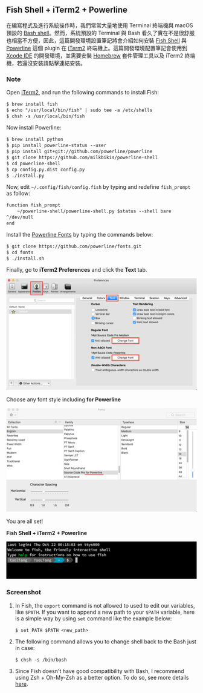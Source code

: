 ## Fish Shell + iTerm2 + Powerline

在編寫程式及進行系統操作時，我們常常大量地使用 Terminal 終端機與 macOS 預設的 [Bash shell](https://en.wikipedia.org/wiki/Bash_(Unix_shell))。然而，系統預設的 Terminal 與 Bash 看久了實在不是很舒服也相當不方便，因此，這篇開發環境設置筆記將會介紹如何安裝 [Fish Shell](http://fishshell.com/) 與 [Powerline](https://github.com/powerline/powerline) 這個 plugin 在 [iTerm2](https://www.iterm2.com/) 終端機上。這篇開發環境配置筆記會使用到 [Xcode IDE](https://itunes.apple.com/tw/app/xcode/id497799835?mt=12) 的開發環境，並需要安裝 [Homebrew](http://brew.sh/index_zh-tw.html) 套件管理工具以及 iTerm2 終端機，若還沒安裝請點擊連結安裝。

### Note

Open [iTerm2](https://www.iterm2.com/), and run the following commands to install Fish:

```
$ brew install fish
$ echo "/usr/local/bin/fish" | sudo tee -a /etc/shells
$ chsh -s /usr/local/bin/fish
```

Now install Powerline:

```
$ brew install python
$ pip install powerline-status --user
$ pip install git+git://github.com/powerline/powerline
$ git clone https://github.com/milkbikis/powerline-shell
$ cd powerline-shell
$ cp config.py.dist config.py
$ ./install.py
```

Now, edit `~/.config/fish/config.fish` by typing and redefine `fish_prompt` as follow:

```shell
function fish_prompt
    ~/powerline-shell/powerline-shell.py $status --shell bare ^/dev/null
end
```

Install the [Powerline Fonts](https://github.com/powerline/fonts) by typing the commands below:

```
$ git clone https://github.com/powerline/fonts.git
$ cd fonts
$ ./install.sh
```

Finally, go to **iTerm2 Preferences** and click the **Text** tab.

![iTerm2 Fonts 01](./images/iterm2-fonts01.png)

Choose any font style including **for Powerline**

![iTerm2 Fonts 02](./images/iterm2-fonts02.png)

You are all set!

**Fish Shell + iTerm2 + Powerline**

![fish-shell-iterm2-powerline](./images/fish-iterm2-powerline.png)

### Screenshot

1. In Fish, the `export` command is not allowed to used to edit our variables, like `$PATH`. If you want to append a new path to your `$PATH` variable, here is a simple way by using `set` command like the example below:

    ```
    $ set PATH $PATH <new_path>
    ```

2. The following command allows you to change shell back to the Bash just in case:

    ```
    $ chsh -s /bin/bash
    ```

3. Since Fish doesn't have good compatibility with Bash, I recommend using Zsh + Oh-My-Zsh as a better option. To do so, see more details [here](../zsh-oh-my-zsh-iterm2-powerline.md).
